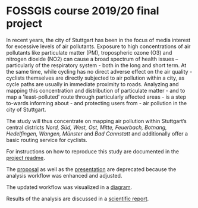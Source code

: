 # FOSSGIS course 2019/20 final project 

In recent years, the city of Stuttgart has been in the focus of media interest for excessive levels of air pollutants.
Exposure to high concentrations of air pollutants like particulate matter (PM), tropospheric ozone (O3) and
nitrogen dioxide (NO2) can cause a broad spectrum of health issues – particularly of the respiratory system - both in the long and short term.
At the same time, while cycling has no direct adverse effect on the air quality - cyclists themselves are directly
subjected to air pollution within a city, as cycle paths are usually in immediate proximity to roads.
Analyzing and mapping this concentration and distribution of particulate matter - and to map a 'least-polluted' route
through particularly affected areas - is a step to-wards informing about - and protecting users from - air pollution in the city of Stuttgart.

The study will thus concentrate on mapping air pollution within Stuttgart’s central districts _Nord, Süd, West, Ost, Mitte,
Feuerbach, Botnang, Hedelfingen, Wangen, Münster_ and _Bad Cannstatt_ and additionally offer a basic routing service for cyclists.

For instructions on how to reproduce this study are documented in the [project readme](project/README.md).

The [proposal](proposal/Proposal.pdf) as well as the [presentation](presentation/gis.pdf) are deprecated
because the analysis workflow was enhanced and adjusted.

The updated workflow was visualized in a [diagram](report/workflow.png).

Results of the analysis are discussed in a [scientific report](report/report.pdf).
